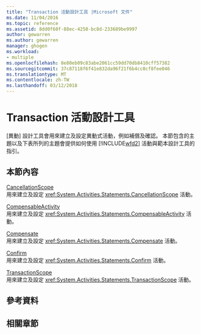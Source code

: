 ```yaml
---
title: "Transaction 活動設計工具 |Microsoft 文件"
ms.date: 11/04/2016
ms.topic: reference
ms.assetid: 8dd0f60f-88ec-4258-bc8d-233689be9997
author: gewarren
ms.author: gewarren
manager: ghogen
ms.workload:
- multiple
ms.openlocfilehash: 8e80eb09c83abe2061cc59dd70db8410cff57382
ms.sourcegitcommit: 37c87118f6f41e832da96f21f6b4cc0cf8fee046
ms.translationtype: MT
ms.contentlocale: zh-TW
ms.lasthandoff: 03/12/2018
---
```

# <a name="transaction-activity-designers"></a>Transaction 活動設計工具
[異動] 設計工具會用來建立及設定異動式活動，例如補償及確認。 本節包含的主題以及下表所列的主題會提供如何使用 [!INCLUDE[wfd2](../workflow-designer/includes/wfd2_md.md)] 活動與範本設計工具的指引。  
  
## <a name="in-this-section"></a>本節內容  
 [CancellationScope](../workflow-designer/cancellationscope-activity-designer.md)  
 用來建立及設定 <xref:System.Activities.Statements.CancellationScope> 活動。  
  
 [CompensableActivity](../workflow-designer/compensableactivity-activity-designer.md)  
 用來建立及設定 <xref:System.Activities.Statements.CompensableActivity> 活動。  
  
 [Compensate](../workflow-designer/compensate-activity-designer.md)  
 用來建立及設定 <xref:System.Activities.Statements.Compensate> 活動。  
  
 [Confirm](../workflow-designer/confirm-activity-designer.md)  
 用來建立及設定 <xref:System.Activities.Statements.Confirm> 活動。  
  
 [TransactionScope](../workflow-designer/transactionscope-activity-designer.md)  
 用來建立及設定 <xref:System.Activities.Statements.TransactionScope> 活動。  
  
## <a name="reference"></a>參考資料  
  
## <a name="related-sections"></a>相關章節